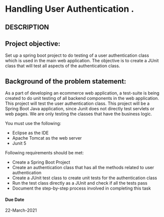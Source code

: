 # Handling User Authentication .
## DESCRIPTION


## Project objective:

Set up a spring boot project to do testing of a user authentication class which is used in the main web application. The objective is to create a JUnit class that will test all aspects of the authentication class.


## Background of the problem statement:

As a part of developing an ecommerce web application, a test-suite is being created to do unit testing of all backend components in the web application. This project will test the user authentication class. This project will be a Spring Boot Java application, since Junit does not directly test servlets or web pages. We are only testing the classes that have the business logic.


You must use the following:

 *  Eclipse as the IDE
 *  Apache Tomcat as the web server
 *  Junit 5



Following requirements should be met:

 *  Create a Spring Boot Project
 *  Create an authentication class that has all the methods related to user authentication
 *  Create a JUnit test class to create unit tests for the authentication class
 *  Run the test class directly as a JUnit and check if all the tests pass
 *  Document the step-by-step process involved in completing this task


#### Due Date

 22-March-2021

 
